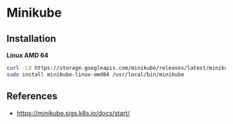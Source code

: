 # Minikube

## Installation

**Linux AMD 64** 

```bash
curl -LO https://storage.googleapis.com/minikube/releases/latest/minikube-linux-amd64
sudo install minikube-linux-amd64 /usr/local/bin/minikube
```


## References
- https://minikube.sigs.k8s.io/docs/start/
